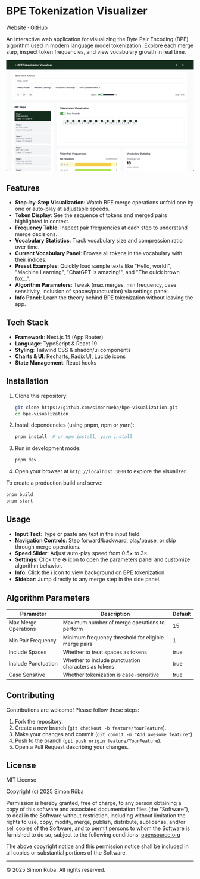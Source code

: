 # BPE Tokenization Visualizer

[Website](https://simonrueba.com) · [GitHub](https://github.com/simonrueba)

An interactive web application for visualizing the Byte Pair Encoding (BPE) algorithm used in modern language model tokenization. Explore each merge step, inspect token frequencies, and view vocabulary growth in real time.

![Preview](./preview.png)

## Features

- **Step-by-Step Visualization**: Watch BPE merge operations unfold one by one or auto-play at adjustable speeds.
- **Token Display**: See the sequence of tokens and merged pairs highlighted in context.
- **Frequency Table**: Inspect pair frequencies at each step to understand merge decisions.
- **Vocabulary Statistics**: Track vocabulary size and compression ratio over time.
- **Current Vocabulary Panel**: Browse all tokens in the vocabulary with their indices.
- **Preset Examples**: Quickly load sample texts like "Hello, world!", "Machine Learning", "ChatGPT is amazing!", and "The quick brown fox...".
- **Algorithm Parameters**: Tweak \(max merges, min frequency, case sensitivity, inclusion of spaces/punctuation\) via settings panel.
- **Info Panel**: Learn the theory behind BPE tokenization without leaving the app.

## Tech Stack

- **Framework**: Next.js 15 (App Router)
- **Language**: TypeScript & React 19
- **Styling**: Tailwind CSS & shadcn/ui components
- **Charts & UI**: Recharts, Radix UI, Lucide icons
- **State Management**: React hooks

## Installation

1. Clone this repository:

   ```bash
   git clone https://github.com/simonrueba/bpe-visualization.git
   cd bpe-visualization
   ```

2. Install dependencies (using pnpm, npm or yarn):

   ```bash
   pnpm install  # or npm install, yarn install
   ```

3. Run in development mode:

   ```bash
   pnpm dev
   ```

4. Open your browser at `http://localhost:3000` to explore the visualizer.

To create a production build and serve:

```bash
pnpm build
pnpm start
```

## Usage

- **Input Text**: Type or paste any text in the input field.
- **Navigation Controls**: Step forward/backward, play/pause, or skip through merge operations.
- **Speed Slider**: Adjust auto-play speed from 0.5× to 3×.
- **Settings**: Click the ⚙️ icon to open the parameters panel and customize algorithm behavior.
- **Info**: Click the ℹ️ icon to view background on BPE tokenization.
- **Sidebar**: Jump directly to any merge step in the side panel.

## Algorithm Parameters

| Parameter           | Description                                                          | Default |
| ------------------- | -------------------------------------------------------------------- | ------- |
| Max Merge Operations| Maximum number of merge operations to perform                        | 15      |
| Min Pair Frequency  | Minimum frequency threshold for eligible merge pairs                 | 1       |
| Include Spaces      | Whether to treat spaces as tokens                                    | true    |
| Include Punctuation | Whether to include punctuation characters as tokens                  | true    |
| Case Sensitive      | Whether tokenization is case-sensitive                               | true    |

## Contributing

Contributions are welcome! Please follow these steps:

1. Fork the repository.
2. Create a new branch (`git checkout -b feature/YourFeature`).
3. Make your changes and commit (`git commit -m "Add awesome feature"`).
4. Push to the branch (`git push origin feature/YourFeature`).
5. Open a Pull Request describing your changes.

## License

MIT License

Copyright (c) 2025 Simon Rüba

Permission is hereby granted, free of charge, to any person obtaining a copy of this software and associated documentation files (the “Software”), to deal in the Software without restriction, including without limitation the rights to use, copy, modify, merge, publish, distribute, sublicense, and/or sell copies of the Software, and to permit persons to whom the Software is furnished to do so, subject to the following conditions: [opensource.org](https://opensource.org/license/mit)

The above copyright notice and this permission notice shall be included in all copies or substantial portions of the Software.

---

© 2025 Simon Rüba. All rights reserved.

